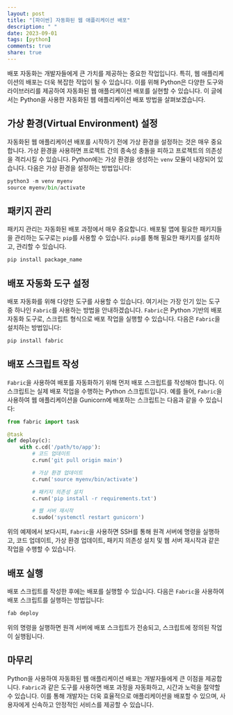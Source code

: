 ```yaml
---
layout: post
title: "[파이썬] 자동화된 웹 애플리케이션 배포"
description: " "
date: 2023-09-01
tags: [python]
comments: true
share: true
---
```


배포 자동화는 개발자들에게 큰 가치를 제공하는 중요한 작업입니다. 특히, 웹 애플리케이션의 배포는 더욱 복잡한 작업이 될 수 있습니다. 이를 위해 Python은 다양한 도구와 라이브러리를 제공하여 자동화된 웹 애플리케이션 배포를 실현할 수 있습니다. 이 글에서는 Python을 사용한 자동화된 웹 애플리케이션 배포 방법을 살펴보겠습니다.

## 가상 환경(Virtual Environment) 설정

자동화된 웹 애플리케이션 배포를 시작하기 전에 가상 환경을 설정하는 것은 매우 중요합니다. 가상 환경을 사용하면 프로젝트 간의 종속성 충돌을 피하고 프로젝트의 의존성을 격리시킬 수 있습니다. Python에는 가상 환경을 생성하는 `venv` 모듈이 내장되어 있습니다. 다음은 가상 환경을 설정하는 방법입니다:

```python
python3 -m venv myenv
source myenv/bin/activate
```

## 패키지 관리

패키지 관리는 자동화된 배포 과정에서 매우 중요합니다. 배포될 앱에 필요한 패키지들을 관리하는 도구로는 `pip`를 사용할 수 있습니다. `pip`를 통해 필요한 패키지를 설치하고, 관리할 수 있습니다.

```python
pip install package_name
```

## 배포 자동화 도구 설정

배포 자동화를 위해 다양한 도구를 사용할 수 있습니다. 여기서는 가장 인기 있는 도구 중 하나인 `Fabric`를 사용하는 방법을 안내하겠습니다. `Fabric`은 Python 기반의 배포 자동화 도구로, 스크립트 형식으로 배포 작업을 실행할 수 있습니다. 다음은 `Fabric`을 설치하는 방법입니다:

```python
pip install fabric
```

## 배포 스크립트 작성

`Fabric`을 사용하여 배포를 자동화하기 위해 먼저 배포 스크립트를 작성해야 합니다. 이 스크립트는 실제 배포 작업을 수행하는 Python 스크립트입니다. 예를 들어, `Fabric`을 사용하여 웹 애플리케이션을 Gunicorn에 배포하는 스크립트는 다음과 같을 수 있습니다:

```python
from fabric import task

@task
def deploy(c):
    with c.cd('/path/to/app'):
        # 코드 업데이트
        c.run('git pull origin main')

        # 가상 환경 업데이트
        c.run('source myenv/bin/activate')

        # 패키지 의존성 설치
        c.run('pip install -r requirements.txt')

        # 웹 서버 재시작
        c.sudo('systemctl restart gunicorn')
```

위의 예제에서 보다시피, `Fabric`을 사용하면 SSH를 통해 원격 서버에 명령을 실행하고, 코드 업데이트, 가상 환경 업데이트, 패키지 의존성 설치 및 웹 서버 재시작과 같은 작업을 수행할 수 있습니다.

## 배포 실행

배포 스크립트를 작성한 후에는 배포를 실행할 수 있습니다. 다음은 `Fabric`을 사용하여 배포 스크립트를 실행하는 방법입니다:

```python
fab deploy
```

위의 명령을 실행하면 원격 서버에 배포 스크립트가 전송되고, 스크립트에 정의된 작업이 실행됩니다.

## 마무리

Python을 사용하여 자동화된 웹 애플리케이션 배포는 개발자들에게 큰 이점을 제공합니다. `Fabric`과 같은 도구를 사용하면 배포 과정을 자동화하고, 시간과 노력을 절약할 수 있습니다. 이를 통해 개발자는 더욱 효율적으로 애플리케이션을 배포할 수 있으며, 사용자에게 신속하고 안정적인 서비스를 제공할 수 있습니다.